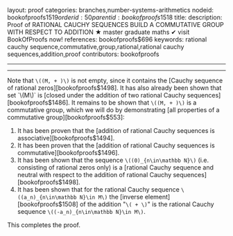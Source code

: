layout: proof
categories: branches,number-systems-arithmetics
nodeid: bookofproofs$1519
orderid: 50
parentid: bookofproofs$1518
title: 
description:  Proof of RATIONAL CAUCHY SEQUENCES BUILD A COMMUTATIVE GROUP WITH RESPECT TO ADDITION &#9733; master graduate maths &#10004; visit BookOfProofs now!
references: bookofproofs$696
keywords: rational cauchy sequence,commutative,group,rational,rational cauchy sequences,addition,proof
contributors: bookofproofs

---


---

Note that `\((M, + )\)` is not empty, since it contains the [Cauchy sequence of rational zeros][bookofproofs$1498]. It has also already been shown that set `\(M\)` is [closed under the addition of two rational Cauchy sequences][bookofproofs$1486]. It remains to be shown that `\((M, + )\)` is a commutative group, which we will do by demonstrating [all properties of a commutative group][bookofproofs$553]:

1. It has been proven that the [addition of rational Cauchy sequences is associative][bookofproofs$1494].
2. It has been proven that the [addition of rational Cauchy sequences is commutative][bookofproofs$1496].
3. It has been shown that the sequence `\((0)_{n\in\mathbb N}\)` (i.e. consisting of rational zeros only) is a [rational Cauchy sequence and neutral with respect to the addition of rational Cauchy sequences][bookofproofs$1498].
4. It has been shown that for the rational Cauchy sequence `\((a_n)_{n\in\mathbb N}\in M\)` the [inverse element][bookofproofs$1508] of the addition "`\( + \)`" is the rational Cauchy sequence `\((-a_n)_{n\in\mathbb N}\in M\)`.

This completes the proof.
